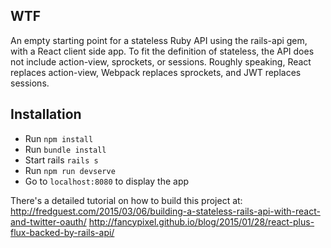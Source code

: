 WTF
---------------
An empty starting point for a stateless Ruby API using the rails-api gem, with a React client side app. To fit the definition of stateless, the API does not include action-view, sprockets, or sessions. Roughly speaking, React replaces action-view, Webpack replaces sprockets, and JWT replaces sessions.

Installation
---------------
* Run `npm install`
* Run `bundle install`
* Start rails `rails s`
* Run `npm run devserve`
* Go to `localhost:8080` to display the app

There's a detailed tutorial on how to build this project at:
http://fredguest.com/2015/03/06/building-a-stateless-rails-api-with-react-and-twitter-oauth/
http://fancypixel.github.io/blog/2015/01/28/react-plus-flux-backed-by-rails-api/
